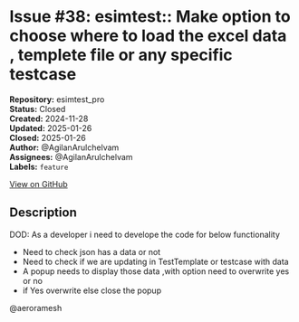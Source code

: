 # Issue #38: esimtest:: Make option to choose where to load the excel data , templete file or any specific testcase

**Repository:** esimtest_pro  
**Status:** Closed  
**Created:** 2024-11-28  
**Updated:** 2025-01-26  
**Closed:** 2025-01-26  
**Author:** @AgilanArulchelvam  
**Assignees:** @AgilanArulchelvam  
**Labels:** `feature`  

[View on GitHub](https://github.com/Simtestlab/esimtest_pro/issues/38)

## Description

DOD:
As a developer i need to develope the code for below functionality 
- Need to check json has a data or not 
- Need to check if we are updating in TestTemplate or testcase with data 
- A popup needs to display those data ,with option need to overwrite yes or no 
- if Yes overwrite else close the popup 

 @aeroramesh 